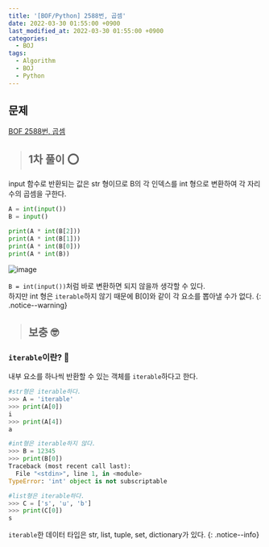 ```yaml
---
title: '[BOF/Python] 2588번, 곱셈'
date: 2022-03-30 01:55:00 +0900
last_modified_at: 2022-03-30 01:55:00 +0900
categories:
  - BOJ
tags:
  - Algorithm
  - BOJ
  - Python
---
```

## <i class='fa-solid fa-puzzle-piece'></i> 문제
[<i class='fa-solid fa-link'></i>BOF 2588번, 곱셈](https://www.acmicpc.net/problem/2588)

>## 1차 풀이 ⭕

input 함수로 반환되는 값은 str 형이므로 B의 각 인덱스를 int 형으로 변환하여 각 자리 수의 곱셈을 구한다.

```python
A = int(input())
B = input()

print(A * int(B[2]))
print(A * int(B[1]))
print(A * int(B[0]))
print(A * int(B))
```

![image](https://user-images.githubusercontent.com/100672617/160663352-bc6535b4-370b-44b3-b58d-70c746b480b9.png)

`B = int(input())`처럼 바로 변환하면 되지 않을까 생각할 수 있다.  
하지만 int 형은 `iterable`하지 않기 때문에 B[0]와 같이 각 요소를 뽑아낼 수가 없다.
{: .notice--warning}

>## 보충 🤓

### `iterable`이란? 🤔

내부 요소를 하나씩 반환할 수 있는 객체를 `iterable`하다고 한다.

```python
#str형은 iterable하다.
>>> A = 'iterable'
>>> print(A[0])
i
>>> print(A[4])
a

#int형은 iterable하지 않다.
>>> B = 12345
>>> print(B[0])
Traceback (most recent call last):
  File "<stdin>", line 1, in <module>
TypeError: 'int' object is not subscriptable

#list형은 iterable하다.
>>> C = ['s', 'u', 'b']
>>> print(C[0])
s
```

`iterable`한 데이터 타입은 str, list, tuple, set, dictionary가 있다.
{: .notice--info}